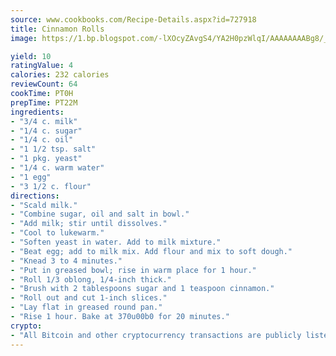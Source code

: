 ```yaml
---
source: www.cookbooks.com/Recipe-Details.aspx?id=727918
title: Cinnamon Rolls
image: https://1.bp.blogspot.com/-lXOcyZAvgS4/YA2H0pzWlqI/AAAAAAAABg8/_HX4JI-WmFM0Tz684w_qYjP9vBzksmFNgCLcBGAsYHQ/s219/20.png

yield: 10
ratingValue: 4
calories: 232 calories
reviewCount: 64
cookTime: PT0H
prepTime: PT22M
ingredients:
- "3/4 c. milk"
- "1/4 c. sugar"
- "1/4 c. oil"
- "1 1/2 tsp. salt"
- "1 pkg. yeast"
- "1/4 c. warm water"
- "1 egg"
- "3 1/2 c. flour"
directions:
- "Scald milk."
- "Combine sugar, oil and salt in bowl."
- "Add milk; stir until dissolves."
- "Cool to lukewarm."
- "Soften yeast in water. Add to milk mixture."
- "Beat egg; add to milk mix. Add flour and mix to soft dough."
- "Knead 3 to 4 minutes."
- "Put in greased bowl; rise in warm place for 1 hour."
- "Roll 1/3 oblong, 1/4-inch thick."
- "Brush with 2 tablespoons sugar and 1 teaspoon cinnamon."
- "Roll out and cut 1-inch slices."
- "Lay flat in greased round pan."
- "Rise 1 hour. Bake at 370u00b0 for 20 minutes."
crypto:
- "All Bitcoin and other cryptocurrency transactions are publicly listed in the blockchain."
---
```

